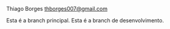 Thiago Borges
thborges007@gmail.com

Esta é a branch principal.
Esta é a branch de desenvolvimento.
